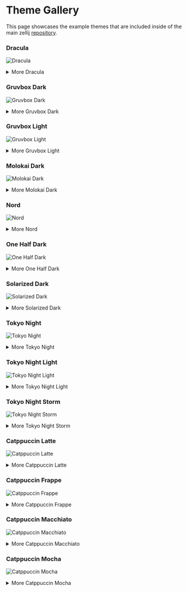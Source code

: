 # Theme Gallery

This page showcases the example themes that are included
inside of the main zellij [repository](https://github.com/zellij-org/zellij/tree/main/example/themes).


### Dracula
![Dracula](img/theme-gallery/dracula_default__screenshot.png)
<details>
<summary>More Dracula</summary>

![Dracula Compact](img/theme-gallery/dracula_compact__screenshot.png)
![Dracula Default Simplified](img/theme-gallery/dracula_default___simplified_ui_true_screenshot.png)
![Dracula Compact Simplified](img/theme-gallery/dracula_compact___simplified_ui_true_screenshot.png)

</details>

### Gruvbox Dark
![Gruvbox Dark](img/theme-gallery/gruvbox_dark_default__screenshot.png)
<details>
<summary>More Gruvbox Dark</summary>

![Gruvbox Dark Compact](img/theme-gallery/gruvbox_dark_compact__screenshot.png)
![Gruvbox Dark Default Simplified](img/theme-gallery/gruvbox_dark_default___simplified_ui_true_screenshot.png)
![Gruvbox Dark Compact Simplified](img/theme-gallery/gruvbox_dark_compact___simplified_ui_true_screenshot.png)

</details>

### Gruvbox Light
![Gruvbox Light](img/theme-gallery/gruvbox_light_default__screenshot.png)
<details>
<summary>More Gruvbox Light</summary>

![Gruvbox Light Compact](img/theme-gallery/gruvbox_light_compact__screenshot.png)
![Gruvbox Light Default Simplified](img/theme-gallery/gruvbox_light_default___simplified_ui_true_screenshot.png)
![Gruvbox Light Compact Simplified](img/theme-gallery/gruvbox_light_compact___simplified_ui_true_screenshot.png)

</details>

### Molokai Dark
![Molokai Dark](img/theme-gallery/molokai_dark_default__screenshot.png)
<details>
<summary>More Molokai Dark</summary>

![Molokai Dark Compact](img/theme-gallery/molokai_dark_compact__screenshot.png)
![Molokai Dark Default Simplified](img/theme-gallery/molokai_dark_default___simplified_ui_true_screenshot.png)
![Molokai Dark Compact Simplified](img/theme-gallery/molokai_dark_compact___simplified_ui_true_screenshot.png)

</details>

### Nord
![Nord](img/theme-gallery/nord_default__screenshot.png)
<details>
<summary>More Nord</summary>

![Nord Compact](img/theme-gallery/nord_compact__screenshot.png)
![Nord Default Simplified](img/theme-gallery/nord_default___simplified_ui_true_screenshot.png)
![Nord Compact Simplified](img/theme-gallery/nord_compact___simplified_ui_true_screenshot.png)

</details>

### One Half Dark
![One Half Dark](img/theme-gallery/one_half_dark_default__screenshot.png)
<details>
<summary>More One Half Dark</summary>

![One Half Dark Compact](img/theme-gallery/one_half_dark_compact__screenshot.png)
![One Half Dark Default Simplified](img/theme-gallery/one_half_dark_default___simplified_ui_true_screenshot.png)
![One Half Dark Compact Simplified](img/theme-gallery/one_half_dark_compact___simplified_ui_true_screenshot.png)

</details>

### Solarized Dark
![Solarized Dark](img/theme-gallery/solarized_dark_default__screenshot.png)
<details>
<summary>More Solarized Dark</summary>

![Solarized Dark Compact](img/theme-gallery/solarized_dark_compact__screenshot.png)
![Solarized Dark Default Simplified](img/theme-gallery/solarized_dark_default___simplified_ui_true_screenshot.png)
![Solarized Dark Compact Simplified](img/theme-gallery/solarized_dark_compact___simplified_ui_true_screenshot.png)

</details>

### Tokyo Night
![Tokyo Night](img/theme-gallery/tokyo_night_default__screenshot.png)
<details>
<summary>More Tokyo Night</summary>

![Tokyo Night Compact](img/theme-gallery/tokyo_night_compact__screenshot.png)
![Tokyo Night Default Simplified](img/theme-gallery/tokyo_night_default___simplified_ui_true_screenshot.png)
![Tokyo Night Compact Simplified](img/theme-gallery/tokyo_night_compact___simplified_ui_true_screenshot.png)

</details>

### Tokyo Night Light
![Tokyo Night Light](img/theme-gallery/tokyo_night_light_default__screenshot.png)
<details>
<summary>More Tokyo Night Light</summary>

![Tokyo Night Light Compact](img/theme-gallery/tokyo_night_light_compact__screenshot.png)
![Tokyo Night Light Default Simplified](img/theme-gallery/tokyo_night_light_default___simplified_ui_true_screenshot.png)
![Tokyo Night Light Compact Simplified](img/theme-gallery/tokyo_night_light_compact___simplified_ui_true_screenshot.png)

</details>

### Tokyo Night Storm
![Tokyo Night Storm](img/theme-gallery/tokyo_night_storm_default__screenshot.png)
<details>
<summary>More Tokyo Night Storm</summary>

![Tokyo Night Storm Compact](img/theme-gallery/tokyo_night_storm_compact__screenshot.png)
![Tokyo Night Storm Default Simplified](img/theme-gallery/tokyo_night_storm_default___simplified_ui_true_screenshot.png)
![Tokyo Night Storm Compact Simplified](img/theme-gallery/tokyo_night_storm_compact___simplified_ui_true_screenshot.png)

</details>

### Catppuccin Latte
![Catppuccin Latte](img/theme-gallery/catppuccin_latte_default__screenshot.png)
<details>
<summary>More Catppuccin Latte</summary>

![Catppuccin Latte Compact](img/theme-gallery/catppuccin_latte_compact__screenshot.png)
![Catppuccin Latte Default Simplified](img/theme-gallery/catppuccin_latte_default___simplified_ui_true_screenshot.png)
![Catppuccin Latte Compact Simplified](img/theme-gallery/catppuccin_latte_compact___simplified_ui_true_screenshot.png)

</details>

### Catppuccin Frappe
![Catppuccin Frappe](img/theme-gallery/catppuccin_frappe_default__screenshot.png)
<details>
<summary>More Catppuccin Frappe</summary>

![Catppuccin Frappe Compact](img/theme-gallery/catppuccin_frappe_compact__screenshot.png)
![Catppuccin Frappe Default Simplified](img/theme-gallery/catppuccin_frappe_default___simplified_ui_true_screenshot.png)
![Catppuccin Frappe Compact Simplified](img/theme-gallery/catppuccin_frappe_compact___simplified_ui_true_screenshot.png)

</details>

### Catppuccin Macchiato
![Catppuccin Macchiato](img/theme-gallery/catppuccin_macchiato_default__screenshot.png)
<details>
<summary>More Catppuccin Macchiato</summary>

![Catppuccin Macchiato Compact](img/theme-gallery/catppuccin_macchiato_compact__screenshot.png)
![Catppuccin Macchiato Default Simplified](img/theme-gallery/catppuccin_macchiato_default___simplified_ui_true_screenshot.png)
![Catppuccin Macchiato Compact Simplified](img/theme-gallery/catppuccin_macchiato_compact___simplified_ui_true_screenshot.png)

</details>

### Catppuccin Mocha
![Catppuccin Mocha](img/theme-gallery/catppuccin_mocha_default__screenshot.png)
<details>
<summary>More Catppuccin Mocha</summary>

![Catppuccin Mocha Compact](img/theme-gallery/catppuccin_mocha_compact__screenshot.png)
![Catppuccin Mocha Default Simplified](img/theme-gallery/catppuccin_mocha_default___simplified_ui_true_screenshot.png)
![Catppuccin Mocha Compact Simplified](img/theme-gallery/catppuccin_mocha_compact___simplified_ui_true_screenshot.png)

</details>

